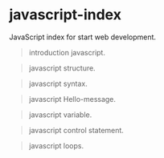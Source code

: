 # javascript-index

JavaScript index for start web development.  

> introduction javascript.

>javascript structure.

>javascript syntax. 

>javascript Hello-message. 

>javascript variable.

>javascript control statement. 

>javascript loops.
